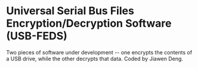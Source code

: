 # Universal Serial Bus Files Encryption/Decryption Software (USB-FEDS)
Two pieces of software under development -- one encrypts the contents of a USB drive, while the other decrypts that data.
Coded by Jiawen Deng.
#